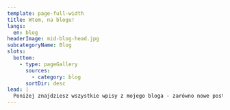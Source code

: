 ```yaml
---
template: page-full-width
title: Wtem, na blogu!
langs:
  en: blog
headerImage: mid-blog-head.jpg
subcategoryName: Blog
slots:
  bottom:
    - type: pageGallery
      sources: 
        - category: blog
      sortDir: desc
lead: |
  Poniżej znajdziesz wszystkie wpisy z mojego bloga - zarówno nowe posty, jak i archiwalne, odtworzone z poprzednich inkarnacji strony.
---
```

